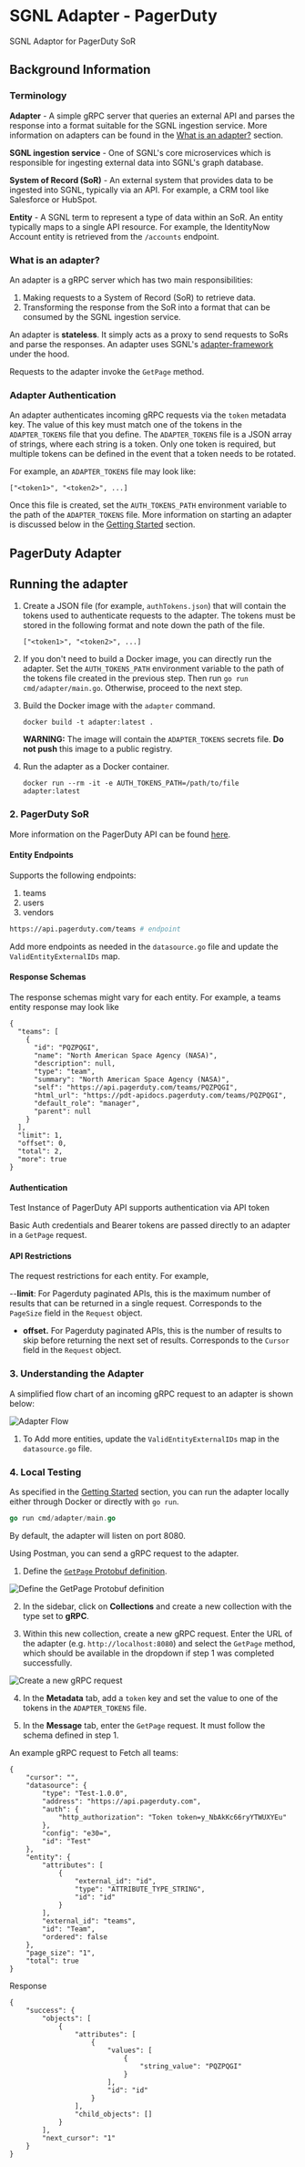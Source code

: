 # SGNL Adapter - PagerDuty

SGNL Adaptor for PagerDuty SoR

## Background Information

### Terminology

**Adapter** - A simple gRPC server that queries an external API and parses the response into a format suitable for the SGNL ingestion service. More information on adapters can be found in the [What is an adapter?](#what-is-an-adapter?) section.

**SGNL ingestion service** - One of SGNL's core microservices which is responsible for ingesting external data into SGNL's graph database.

**System of Record (SoR)** - An external system that provides data to be ingested into SGNL, typically via an API. For example, a CRM tool like Salesforce or HubSpot.

**Entity** - A SGNL term to represent a type of data within an SoR. An entity typically maps to a single API resource. For example, the IdentityNow Account entity is retrieved from the `/accounts` endpoint.

### What is an adapter?

An adapter is a gRPC server which has two main responsibilities:

1. Making requests to a System of Record (SoR) to retrieve data.
2. Transforming the response from the SoR into a format that can be consumed by the SGNL ingestion service.

An adapter is **stateless**. It simply acts as a proxy to send requests to SoRs and parse the responses. An adapter uses SGNL's [adapter-framework](https://github.com/SGNL-ai/adapter-framework) under the hood.

Requests to the adapter invoke the `GetPage` method.

### Adapter Authentication

An adapter authenticates incoming gRPC requests via the `token` metadata key. The value of this key must match one of the tokens in the `ADAPTER_TOKENS` file that you define. The `ADAPTER_TOKENS` file is a JSON array of strings, where each string is a token. Only one token is required, but multiple tokens can be defined in the event that a token needs to be rotated.

For example, an `ADAPTER_TOKENS` file may look like:

```
["<token1>", "<token2>", ...]
```

Once this file is created, set the `AUTH_TOKENS_PATH` environment variable to the path of the `ADAPTER_TOKENS` file. More information on starting an adapter is discussed below in the [Getting Started](#1-getting-started) section.

## PagerDuty Adapter

## Running the adapter


1. Create a JSON file (for example, `authTokens.json`) that will contain the tokens used to authenticate requests to the adapter. The tokens must be stored in the following format and note down the path of the file. 

   ```
   ["<token1>", "<token2>", ...]
   ```

1. If you don't need to build a Docker image, you can directly run the adapter. Set the `AUTH_TOKENS_PATH` environment variable to the path of the tokens file created in the previous step. Then run `go run cmd/adapter/main.go`. Otherwise, proceed to the next step.

1. Build the Docker image with the `adapter` command.
   ```
   docker build -t adapter:latest .
   ```
   **WARNING:** The image will contain the `ADAPTER_TOKENS` secrets file. **Do not push** this image to a public registry.
1. Run the adapter as a Docker container.
   ```
   docker run --rm -it -e AUTH_TOKENS_PATH=/path/to/file adapter:latest
   ```

### 2. PagerDuty SoR

More information on the PagerDuty API can be found [here](https://developer.pagerduty.com/api-reference/e65c5833eeb07-pager-duty-api).

#### Entity Endpoints

Supports the following endpoints:

1. teams
2. users
3. vendors
```bash
https://api.pagerduty.com/teams # endpoint
```

Add more endpoints as needed in the `datasource.go` file and update the `ValidEntityExternalIDs` map.


#### Response Schemas

The response schemas might vary for each entity. For example, a teams entity response may look like

```jsonc
{
  "teams": [
    {
      "id": "PQZPQGI",
      "name": "North American Space Agency (NASA)",
      "description": null,
      "type": "team",
      "summary": "North American Space Agency (NASA)",
      "self": "https://api.pagerduty.com/teams/PQZPQGI",
      "html_url": "https://pdt-apidocs.pagerduty.com/teams/PQZPQGI",
      "default_role": "manager",
      "parent": null
    }
  ],
  "limit": 1,
  "offset": 0,
  "total": 2,
  "more": true
}
```

#### Authentication

Test Instance of PagerDuty API supports authentication via API token

Basic Auth credentials and Bearer tokens are passed directly to an adapter in a `GetPage` request.

#### API Restrictions

The request restrictions for each entity. For example,

--**limit**: For Pagerduty paginated APIs, this is the maximum number of results that can be returned in a single request. Corresponds to the `PageSize` field in the `Request` object.
- **offset.** For Pagerduty paginated APIs, this is the number of results to skip before returning the next set of results. Corresponds to the `Cursor` field in the `Request` object.


### 3. Understanding the Adapter 

A simplified flow chart of an incoming gRPC request to an adapter is shown below:

![Adapter Flow](docs/assets/adapter_flow.png)

1. To Add more entities, update the `ValidEntityExternalIDs` map in the `datasource.go` file.

### 4. Local Testing

As specified in the [Getting Started](#1-getting-started) section, you can run the adapter locally either through Docker or directly with `go run`.

```go
go run cmd/adapter/main.go
```

By default, the adapter will listen on port 8080.

Using Postman, you can send a gRPC request to the adapter.

1. Define the [`GetPage` Protobuf definition](https://github.com/SGNL-ai/adapter-framework/blob/f2cafb0d963b54c350350967906ce59776d720a1/api/adapter/v1/adapter.proto).

![Define the `GetPage` Protobuf definition](/docs/assets/postman_proto_definition.png)

2. In the sidebar, click on **Collections** and create a new collection with the type set to **gRPC**.

3. Within this new collection, create a new gRPC request. Enter the URL of the adapter (e.g. `http://localhost:8080`) and select the `GetPage` method, which should be available in the dropdown if step 1 was completed successfully.

![Create a new gRPC request](/docs/assets/postman_new_grpc_request.png)

4. In the **Metadata** tab, add a `token` key and set the value to one of the tokens in the `ADAPTER_TOKENS` file.

5. In the **Message** tab, enter the `GetPage` request. It must follow the schema defined in step 1.

An example gRPC request to Fetch all teams:

```jsonc
{
    "cursor": "",
    "datasource": {
        "type": "Test-1.0.0",
        "address": "https://api.pagerduty.com",
        "auth": {
            "http_authorization": "Token token=y_NbAkKc66ryYTWUXYEu"
        },
        "config": "e30=",
        "id": "Test"
    },
    "entity": {
        "attributes": [
            {
                "external_id": "id",
                "type": "ATTRIBUTE_TYPE_STRING",
                "id": "id"
            }
        ],
        "external_id": "teams",
        "id": "Team",
        "ordered": false
    },
    "page_size": "1",
    "total": true
}
```

Response

```jsonc
{
    "success": {
        "objects": [
            {
                "attributes": [
                    {
                        "values": [
                            {
                                "string_value": "PQZPQGI"
                            }
                        ],
                        "id": "id"
                    }
                ],
                "child_objects": []
            }
        ],
        "next_cursor": "1"
    }
}
```


